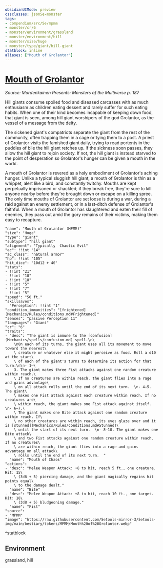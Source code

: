 ```yaml
---
obsidianUIMode: preview
cssclasses: json5e-monster
tags:
- compendium/src/5e/mpmm
- monster/cr/6
- monster/environment/grassland
- monster/environment/hill
- monster/size/huge
- monster/type/giant/hill-giant
statblock: inline
aliases: ["Mouth of Grolantor"]
---
```

# [Mouth of Grolantor](Mechanics\bestiary\giant/mouth-of-grolantor-mpmm.md)
*Source: Mordenkainen Presents: Monsters of the Multiverse p. 187*  

Hill giants consume spoiled food and diseased carcasses with as much enthusiasm as children eating dessert and rarely suffer for such eating habits. When one of their kind becomes incapable of keeping down food, that giant is seen, among hill giant worshipers of the god Grolantor, as the vessel of a message from the deity.

The sickened giant's compatriots separate the giant from the rest of the community, often trapping them in a cage or tying them to a post. A priest of Grolantor visits the famished giant daily, trying to read portents in the puddles of bile the hill giant retches up. If the sickness soon passes, they allow the hill giant to rejoin society. If not, the hill giant is instead starved to the point of desperation so Grolantor's hunger can be given a mouth in the world.

A mouth of Grolantor is revered as a holy embodiment of Grolantor's aching hunger. Unlike a typical sluggish hill giant, a mouth of Grolantor is thin as a whippet, alert like a bird, and constantly twitchy. Mouths are kept perpetually imprisoned or shackled; if they break free, they're sure to kill anyone nearby before they're brought down or escape on a killing spree. The only time mouths of Grolantor are set loose is during a war, during a raid against an enemy settlement, or in a last-ditch defense of Grolantor's faithful. When a mouth of Grolantor has slaughtered and eaten their fill of enemies, they pass out amid the gory remains of their victims, making them easy to recapture.

```statblock
"name": "Mouth of Grolantor (MPMM)"
"size": "Huge"
"type": "giant"
"subtype": "hill giant"
"alignment": "Typically  Chaotic Evil"
"ac": !!int "14"
"ac_class": "natural armor"
"hp": !!int "105"
"hit_dice": "10d12 + 40"
"stats":
- !!int "21"
- !!int "10"
- !!int "18"
- !!int "5"
- !!int "7"
- !!int "5"
"speed": "50 ft."
"skillsaves":
  "Perception": !!int "1"
"condition_immunities": "[frightened](Mechanics/Rules/conditions.md#Frightened)"
"senses": "passive Perception 11"
"languages": "Giant"
"cr": "6"
"traits":
- "desc": "The giant is immune to the [confusion](Mechanics/spells/confusion.md) spell.\n\
    \nOn each of its turns, the giant uses all its movement to move toward the nearest\
    \ creature or whatever else it might perceive as food. Roll a d10 at the start\
    \ of each of the giant's turns to determine its action for that turn:\n\n- 1–\
    3. The giant makes three Fist attacks against one random creature within reach.\
    \ If no creatures are within reach, the giant flies into a rage and gains advantage\
    \ on all attack rolls until the end of its next turn.  \n- 4–5. The giant\
    \ makes one Fist attack against each creature within reach. If no creatures are\
    \ within reach, the giant makes one Fist attack against itself.  \n- 6–7.\
    \ The giant makes one Bite attack against one random creature within reach. If\
    \ no other creatures are within reach, its eyes glaze over and it is [stunned](Mechanics/Rules/conditions.md#Stunned)\
    \ until the start of its next turn.  \n- 8–10. The giant makes one Bite attack\
    \ and two Fist attacks against one random creature within reach. If no creatures\
    \ are within reach, the giant flies into a rage and gains advantage on all attack\
    \ rolls until the end of its next turn.  "
  "name": "Mouth of Chaos"
"actions":
- "desc": "Melee Weapon Attack: +8 to hit, reach 5 ft., one creature. Hit: 15\
    \ (3d6 + 5) piercing damage, and the giant magically regains hit points equal\
    \ to the damage dealt."
  "name": "Bite"
- "desc": "Melee Weapon Attack: +8 to hit, reach 10 ft., one target. Hit: 18\
    \ (3d8 + 5) bludgeoning damage."
  "name": "Fist"
"source":
- "MPMM"
"image": "https://raw.githubusercontent.com/5etools-mirror-3/5etools-img/main/bestiary/tokens/MPMM/Mouth%20of%20Grolantor.webp"
```
^statblock

## Environment

grassland, hill